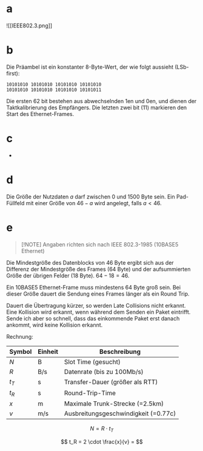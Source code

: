 # a

![[IEEE802.3.png]]

# b

Die Präambel ist ein konstanter 8-Byte-Wert, der wie folgt aussieht (LSb-first):

```
10101010 10101010 10101010 10101010
10101010 10101010 10101010 10101011
```

Die ersten 62 bit bestehen aus abwechselnden 1en und 0en, und dienen der Taktkalibrierung des Empfängers. Die letzten zwei bit (11) markieren den Start des Ethernet-Frames.

# c

-

# d

Die Größe der Nutzdaten $a$ darf zwischen 0 und 1500 Byte sein. Ein Pad-Füllfeld mit einer Größe von $46-a$ wird angelegt, falls $a<46$.

# e

> [!NOTE] Angaben richten sich nach IEEE 802.3-1985 (10BASE5 Ethernet)

Die Mindestgröße des Datenblocks von 46 Byte ergibt sich aus der Differenz der Mindestgröße des Frames (64 Byte) und der aufsummierten Größe der übrigen Felder (18 Byte). $64 - 18 = 46$.

Ein 10BASE5 Ethernet-Frame muss mindestens 64 Byte groß sein. Bei dieser Größe dauert die Sendung eines Frames länger als ein Round Trip.

Dauert die Übertragung kürzer, so werden Late Collisions nicht erkannt. Eine Kollision wird erkannt, wenn während dem Senden ein Paket eintrifft. Sende ich aber so schnell, dass das einkommende Paket erst danach ankommt, wird keine Kollision erkannt.

Rechnung:

| Symbol | Einheit | Beschreibung |
| ---- | ---- | ---- |
| $N$ | B | Slot Time (gesucht) |
| $R$ | B/s | Datenrate (bis zu 100Mb/s) |
| $t_T$ | s | Transfer-Dauer (größer als RTT) |
| $t_R$ | s | Round-Trip-Time |
| $x$ | m | Maximale Trunk-Strecke (=2.5km) |
| $v$ | m/s | Ausbreitungsgeschwindigkeit (=0.77c) |

$$
N = R \cdot t_T
$$

$$
t_R = 2 \cdot \frac{x}{v} = 
$$